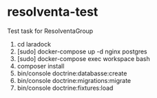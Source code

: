 # resolventa-test
Test task for ResolventaGroup

1) cd laradock
2) [sudo] docker-compose up -d nginx postgres
3) [sudo] docker-compose exec workspace bash 
3) composer install
4) bin/console doctrine:databasse:create
5) bin/console doctrine:migrations:migrate
6) bin/console doctrine:fixtures:load
